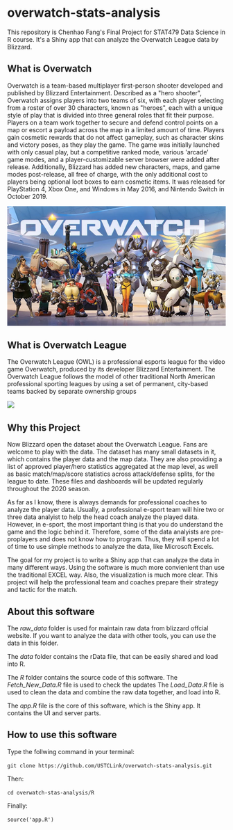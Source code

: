 # overwatch-stats-analysis

This repository is Chenhao Fang's Final Project for STAT479 Data Science in R course. It's a Shiny app that can analyze the Overwatch League data by Blizzard.

## What is Overwatch

Overwatch is a team-based multiplayer first-person shooter developed and published by Blizzard Entertainment. Described as a "hero shooter", Overwatch assigns players into two teams of six, with each player selecting from a roster of over 30 characters, known as "heroes", each with a unique style of play that is divided into three general roles that fit their purpose. Players on a team work together to secure and defend control points on a map or escort a payload across the map in a limited amount of time. Players gain cosmetic rewards that do not affect gameplay, such as character skins and victory poses, as they play the game. The game was initially launched with only casual play, but a competitive ranked mode, various 'arcade' game modes, and a player-customizable server browser were added after release. Additionally, Blizzard has added new characters, maps, and game modes post-release, all free of charge, with the only additional cost to players being optional loot boxes to earn cosmetic items. It was released for PlayStation 4, Xbox One, and Windows in May 2016, and Nintendo Switch in October 2019.

![](https://github.com/USTCLink/overwatch-stats-analysis/blob/master/img/overwatch.jpg)

## What is Overwatch League

The Overwatch League (OWL) is a professional esports league for the video game Overwatch, produced by its developer Blizzard Entertainment. The Overwatch League follows the model of other traditional North American professional sporting leagues by using a set of permanent, city-based teams backed by separate ownership groups

![](https://i.redd.it/4iknmozkew121.jpg)

## Why this Project

Now Blizzard open the dataset about the Overwatch League. Fans are welcome to play with the data. The dataset has many small datasets in it, which contains the player data and the map data. They are also providing a list of approved player/hero statistics aggregated at the map level, as well as basic match/map/score statistics across attack/defense splits, for the league to date. These files and dashboards will be updated regularly throughout the 2020 season.

As far as I know, there is always demands for professional coaches to analyze the player data. Usually, a professional e-sport team will hire two or three data analyist to help the head coach analyze the played data. However, in e-sport, the most important thing is that you do understand the game and the logic behind it. Therefore, some of the data analyists are pre-proplayers and does not know how to program. Thus, they will spend a lot of time to use simple methods to analyze the data, like Microsoft Excels.

The goal for my project is to write a Shiny app that can analyze the data in many different ways. Using the software is much more convienient than use the traditional EXCEL way. Also, the visualization is much more clear. This project will help the professional team and coaches prepare their strategy and tactic for the match. 

## About this software

The _raw_data_ folder is used for maintain raw data from blizzard offcial website. If you want to analyze the data with other tools, you can use the data in this folder.

The _data_ folder contains the rData file, that can be easily shared and load into R.

The _R_ folder contains the source code of this software. The _Fetch_New_Data.R_ file is used to check the updates The _Load_Data.R_ file is used to clean the data and combine the raw data together, and load into R.

The _app.R_ file is the core of this software, which is the Shiny app. It contains the UI and server parts. 

## How to use this software

Type the follwing command in your terminal:

`git clone https://github.com/USTCLink/overwatch-stats-analysis.git`

Then:

`cd overwatch-stas-analysis/R`

Finally:

`source('app.R')`




